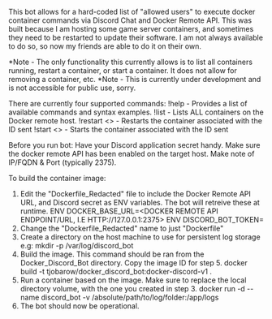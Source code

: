 This bot allows for a hard-coded list of "allowed users" to execute docker container commands via Discord Chat and Docker Remote API. This was built because I am hosting some game server containers, and sometimes they need to be restarted to update their software. I am not always available to do so, so now my friends are able to do it on their own. 

*Note - The only functionality this currently allows is to list all containers running, restart a container, or start a container. It does not allow for removing a container, etc. 
*Note - This is currently under development and is not accessible for public use, sorry.

There are currently four supported commands:
!help - Provides a list of available commands and syntax examples. 
!list - Lists ALL containers on the Docker remote host.
!restart <<ID>> - Restarts the container associated with the ID sent
!start <<ID>> - Starts the container associated with the ID sent



Before you run bot:
Have your Discord application secret handy. 
Make sure the docker remote API has been enabled on the target host. Make note of IP/FQDN & Port (typically 2375).

To build the container image:
1. Edit the "Dockerfile_Redacted" file to include the Docker Remote API URL, and Discord secret as ENV variables. The bot will retreive these at runtime.
        ENV DOCKER_BASE_URL=<DOCKER REMOTE API ENDPOINT/URL, I.E HTTP://127.0.0.1:2375>
        ENV DISCORD_BOT_TOKEN= <DISCORD APP SECRET>
2. Change the "Dockerfile_Redacted" name to just "Dockerfile"
3. Create a directory on the host machine to use for persistent log storage
        e.g: mkdir -p /var/log/discord_bot
4. Build the image. This command should be ran from the Docker_Discord_Bot directory. Copy the image ID for step 5.
        docker build -t tjobarow/docker_discord_bot:docker-discord-v1 .
5. Run a container based on the image. Make sure to replace the local directory volume, with the one you created in step 3. 
        docker run -d --name discord_bot -v /absolute/path/to/log/folder:/app/logs <IMAGE ID>
6. The bot should now be operational. 